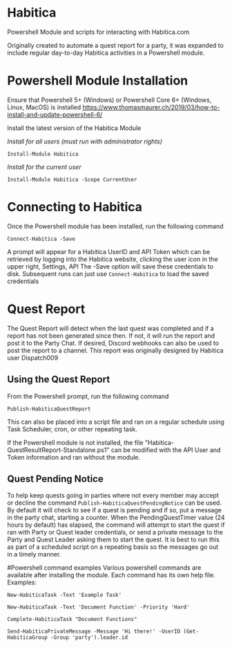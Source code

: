 # Habitica
Powershell Module and scripts for interacting with Habitica.com

Originally created to automate a quest report for a party, it was expanded to include regular day-to-day Habitica activities in a Powershell module.

# Powershell Module Installation
Ensure that Powershell 5+ (Windows) or Powershell Core 6+ (Windows, Linux, MacOS) is installed
https://www.thomasmaurer.ch/2019/03/how-to-install-and-update-powershell-6/

Install the latest version of the Habitica Module

_Install for all users (must run with administrator rights)_

`Install-Module Habitica`

_Install for the current user_

`Install-Module Habitica -Scope CurrentUser`

# Connecting to Habitica
Once the Powershell module has been installed, run the following command

`Connect-Habitica -Save`

A prompt will appear for a Habitica UserID and API Token which can be retrieved by logging into the Habitica website, clicking the user icon in the upper right, Settings, API
The -Save option will save these credentials to disk.  Subsequent runs can just use `Connect-Habitica` to load the saved credentials

# Quest Report
The Quest Report will detect when the last quest was completed and if a report has not been generated since then.  If not, it will run the report and post it to the Party Chat.  If desired, Discord webhooks can also be used to post the report to a channel. This report was originally designed by Habitica user Dispatch009

## Using the Quest Report
From the Powershell prompt, run the following command

`Publish-HabiticaQuestReport`

This can also be placed into a script file and ran on a regular schedule using Task Scheduler, cron, or other repeating task.

If the Powershell module is not installed, the file "Habitica-QuestResultReport-Standalone.ps1" can be modified with the API User and Token information and ran without the module.

## Quest Pending Notice
To help keep quests going in parties where not every member may accept or decline the command
`Publish-HabiticaQuestPendingNotice`
can be used.  By default it will check to see if a quest is pending and if so, put a message in the party chat, starting a counter.  When the PendingQuestTimer value (24 hours by default) has elapsed, the command will attempt to start the quest if ran with Party or Quest leader credentials, or send a private message to the Party and Quest Leader asking them to start the quest.
It is best to run this as part of a scheduled script on a repeating basis so the messages go out in a timely manner.

#Powershell command examples
Various powershell commands are available after installing the module.  Each command has its own help file.
Examples:

`New-HabiticaTask -Text 'Example Task'`

`New-HabiticaTask -Text 'Document Function' -Priority 'Hard'`

`Complete-HabiticaTask "Document Functions"`

`Send-HabiticaPrivateMessage -Message 'Hi there!' -UserID (Get-HabiticaGroup -Group 'party').leader.id`

